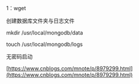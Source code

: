 1：wget 



创建数据库文件夹与日志文件

mkdir /usr/local/mongodb/data

touch /usr/local/mongodb/logs

无密码启动

[https://www.cnblogs.com/mnote/p/8979299.html](https://www.cnblogs.com/mnote/p/8979299.html)

